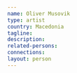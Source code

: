 ```yaml
---
name: Oliver Musovik
type: artist
country: Macedonia
tagline:
description:
related-persons:
connections:
layout: person
---
```

